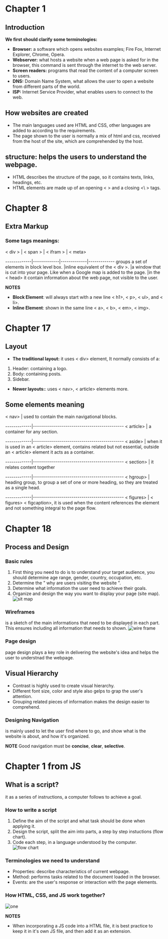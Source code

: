 # **Chapter 1** 

## **Introduction** 

**We first should clarify some terminologies:**

-	 **Browser:** a software which opens websites examples; Fire Fox, Internet Explorer, Chrome, Opera.
-	**Webserver:** what hosts a website when a web page is asked for in the browser, this command is sent through the internet to the web server.
-	**Screen readers:** programs that read the content of a computer screen to users.
-	**DNS:** Domain Name System, what allows the user to open a website from different parts of the world.
-	**ISP:** Internet Service Provider, what enables users to connect to the web. 

## **How websites are created**
-	The main languages used are HTML and CSS, other languages are added to according to the requirements. 
-	The page shown to the user is normally a mix of html and css, received from the host of the site, which are comprehended by the host.

## **structure:** helps the users to understand the webpage. 
-	HTML describes the structure of the page, so it contains texts, links, headings, etc.
-	HTML elements are made up of an opening < > and a closing <\ > tags.



# **Chapter 8** 

## **Extra Markup**  

### **Some tags meanings:** 
 
< div >  | < span > | < ifram > | < meta>

-------------|-------------|-------------|-------------
groups a set of elements in block level box. |inline equivalent of the < div >. |a window that is cut into your page. Like when a Google map is added to the page. |in the < head> it contain information about the web page, not visible to the user.

**NOTES** 

- **Block Element**: will always start with a new line < h1>, < p>, < ul>, and < li>.
- **Inline Element**: shown in the same line < a>, < b>, < em>, < img>.


# **Chapter 17**

## **Layout**

-	**The traditional layout:** it uses < div> element, It normally consists of a: 
1.	Header: containing a logo.
2.	Body: containing posts.
3.	Sidebar.

-	**Newer layouts:**: uses < nav>, < article> elements more. 

## **Some elements meaning**


< nav>       | used to contain the main navigational blocks.

-------------|---------------------------------------------
< article>   | a container for any section.

-------------|---------------------------------------------
< aside>     | when it is used in an < article> element, contains related but not essential, outside  an < article> element it acts as a container. 

-------------|---------------------------------------------
< section>   | it relates content together 

-------------|---------------------------------------------
< hgroup>    | heading group, to group a set of one or more heading, so they are treated as a single head. 

-------------|---------------------------------------------
< figures>   | < figures> < figcaption>, it is used when the content references the element and not something integral to the page flow.


# **Chapter 18**
## **Process and Design**

### **Basic rules**
1. First thing you need to do is to understand your target audience, you should determine age range, gender, country, occupation, etc.
2. Determine the " why are users visiting the website ".
3. Determine what information the user need to achieve their goals.
4. Organize and design the way you want to display your page (site map). 
![sit map](https://blog.hubspot.com/hs-fs/hubfs/visual-sitemap-example.png?t=1539226974890&width=667&height=223&name=visual-sitemap-example.png)

### **Wireframes**
is a sketch of the main informations that need to be displayed in each part. This ensures including all information that needs to shown. 
![wire frame](https://blog.hubspot.com/hs-fs/hubfs/dyno-mapper-sitemap-generator.png?t=1539226974890&width=566&name=dyno-mapper-sitemap-generator.png)

### **Page design** 
page design plays a key role in delivering the website's idea and helps the user to understnad the webpage. 

## **Visual Hierarchy** 
* Contrast is highly used to create visual hierarchy. 
* Different font size, color and style also gelps to grap the user's attention. 
* Grouping related pieces of information makes the design easier to comprehend. 

### **Designing  Navigation** 
is mainly used to let the user find where to go, and show what is the website is about, and how it's organized. 

**NOTE** 
Good navigation must be **concise**, **clear**, **selective**.


# **Chapter 1 from JS**
## **What is a script?**
it as a series of instructions, a computer follows to achieve a goal. 

### **How to write a script** 
1. Define the aim of the script and what task should be done when applying it.
2. Design the script, split the aim into parts, a step by step instuctions (flow chart). 
3. Code each step, in a language understood by the computer. 
![flow chart](https://www.conceptdraw.com/How-To-Guide/picture/Flowchart-Example2.png)

### **Terminologies we need to understand**
* Properties: describe characteristics of current webpage. 
* Method: performs tasks related to the document loaded in the browser. 
* Events: are the user's response or interaction with the page elements. 

### **How HTML, CSS, and JS work together?** 
![one](https://brytdesigns.com/wp-content/uploads/2019/12/html_css_javascript_infographic.png)

**NOTES**
* When incorporating a JS code into a HTML file, it is best practice to keep it in it's own JS file, and then add it as an extension.

